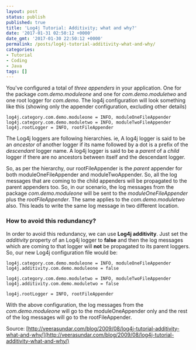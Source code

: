 ```yaml
---
layout: post
status: publish
published: true
title: 'Log4j Tutorial: Additivity; what and why?'
date: '2017-01-31 02:50:12 +0000'
date_gmt: '2017-01-30 22:50:12 +0000'
permalink: /posts/log4j-tutorial-additivity-what-and-why/
categories:
- Tutorial
- Coding
- Java
tags: []
---
```

You've configured a total of *three appenders* in your application. One for the package *com.demo.moduleone* and one for *com.demo.moduletwo* and one root logger for *com.demo*. The log4j configuration will look something like this (showing only the appender configuration, excluding other details)


```
log4j.category.com.demo.moduleone = INFO, moduleOneFileAppender
log4j.category.com.demo.moduletwo = INFO, moduleTwoFileAppender
log4j.rootLogger = INFO, rootFileAppender
```

The Log4j loggers are following hierarchies. ie, A log4j logger is said to be an *ancestor* of another logger if its name followed by a dot is a prefix of the *descendant* logger name. A log4j logger is said to be a *parent* of a *child* logger if there are no ancestors between itself and the descendant logger.

So, as per the hierarchy, our rootFileAppender is the *parent* appender for both moduleOneFileAppender and moduleTwoAppender. So, all the log messages that are coming to the child appenders will be propagated to the parent appenders too. So, in our scenario, the log messages from the package *com.demo.moduleone* will be sent to the *moduleOneFileAppender* plus the *rootFileAppender*. The same applies to the *com.demo.moduletwo* also. This leads to write the same log message in two different location.
>

### How to avoid this redundancy?
In order to avoid this redundancy, we can use **Log4j additivity**. Just set the *additivity* property of an Log4j logger to **false** and then the log messages which are coming to that logger will **not** be propagated to its parent loggers. So, our new Log4j configuration file would be:

```
log4j.category.com.demo.moduleone = INFO, moduleOneFileAppender
log4j.additivity.com.demo.moduleone = false

log4j.category.com.demo.moduletwo = INFO, moduleTwoFileAppender
log4j.additivity.com.demo.moduletwo = false

log4j.rootLogger = INFO, rootFileAppender
```

With the above configuration, the log messages from the *com.demo.moduleone* will go to the moduleOneAppender only and the rest of the log messages will go to the rootFileAppender.

Source: [http://veerasundar.com/blog/2009/08/log4j-tutorial-additivity-what-and-why/](http://veerasundar.com/blog/2009/08/log4j-tutorial-additivity-what-and-why/)
